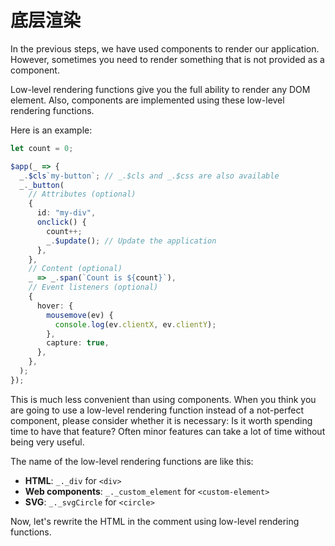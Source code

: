 # 底层渲染

In the previous steps, we have used components to render our application. However, sometimes you need to render something that is not provided as a component.

Low-level rendering functions give you the full ability to render any DOM element. Also, components are implemented using these low-level rendering functions.

Here is an example:

```ts
let count = 0;

$app(_ => {
  _.$cls`my-button`; // _.$cls and _.$css are also available
  _._button(
    // Attributes (optional)
    {
      id: "my-div",
      onclick() {
        count++;
        _.$update(); // Update the application
      },
    },
    // Content (optional)
    _ => _.span(`Count is ${count}`),
    // Event listeners (optional)
    {
      hover: {
        mousemove(ev) {
          console.log(ev.clientX, ev.clientY);
        },
        capture: true,
      },
    },
  );
});
```

This is much less convenient than using components. When you think you are going to use a low-level rendering function instead of a not-perfect component, please consider whether it is necessary: Is it worth spending time to have that feature? Often minor features can take a lot of time without being very useful.

The name of the low-level rendering functions are like this:

- **HTML**: `_._div` for `<div>`
- **Web components**: `_._custom_element` for `<custom-element>`
- **SVG**: `_._svgCircle` for `<circle>`

Now, let's rewrite the HTML in the comment using low-level rendering functions.
